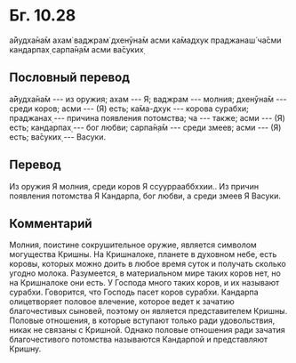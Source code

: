# Бг. 10.28
а̄йудха̄на̄м ахам̇ ваджрам̇
дхенӯна̄м асми ка̄мадхук
праджанаш́ ча̄сми кандарпах̣
сарпа̄н̣а̄м асми ва̄суких̣
## Пословный перевод

а̄йудха̄на̄м --- из оружия; ахам --- Я; ваджрам --- молния; дхенӯна̄м ---
среди коров; асми --- (Я) есть; ка̄ма-дхук --- корова сурабхи; праджанах̣
--- причина появления потомства; ча --- также; асми --- (Я) есть;
кандарпах̣ --- бог любви; сарпа̄н̣а̄м --- среди змеев; асми --- (Я) есть;
ва̄суких̣ --- Васуки.

## Перевод

Из оружия Я молния, среди коров Я ссууррааббххии.. Из причин появления
потомства Я Кандарпа, бог любви, а среди змеев Я Васуки.

## Комментарий

Молния, поистине сокрушительное оружие, является символом могущества
Кришны. На Кришналоке, планете в духовном небе, есть коровы, которых
можно доить в любое время суток и получать сколько угодно молока.
Разумеется, в материальном мире таких коров нет, но на Кришналоке они
есть. У Господа много таких коров, и их называют сурабхи. Говорится, что
Господь пасет коров сурабхи. Кандарпа олицетворяет половое влечение,
которое ведет к зачатию благочестивых сыновей, поэтому он является
представителем Кришны. Половые отношения, в которые вступают только ради
удовольствия, никак не связаны с Кришной. Однако половые отношения ради
зачатия благочестивого потомства называются Кандарпой и представляют
Кришну.
